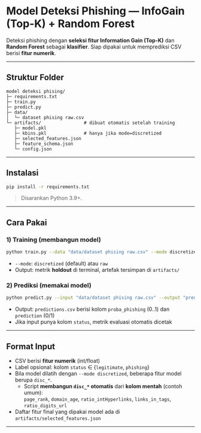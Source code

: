# Model Deteksi Phishing — InfoGain (Top-K) + Random Forest

Deteksi phishing dengan **seleksi fitur Information Gain (Top-K)** dan **Random Forest** sebagai **klasifier**. Siap dipakai untuk memprediksi CSV berisi **fitur numerik**.

---

## Struktur Folder

```
model deteksi phising/
├─ requirements.txt
├─ train.py
├─ predict.py
├─ data/
│  └─ dataset phising raw.csv
└─ artifacts/                # dibuat otomatis setelah training
   ├─ model.pkl
   ├─ kbins.pkl              # hanya jika mode=discretized
   ├─ selected_features.json
   ├─ feature_schema.json
   └─ config.json
```

---

## Instalasi

```bash
pip install -r requirements.txt
```

> Disarankan Python 3.9+.

---

## Cara Pakai 

### 1) Training (membangun model)
```bash
python train.py --data "data/dataset phising raw.csv" --mode discretized --top_k 10
```
- `--mode`: `discretized` (default) atau `raw`
- Output: metrik **holdout** di terminal, artefak tersimpan di `artifacts/`

### 2) Prediksi (memakai model)
```bash
python predict.py --input "data/dataset phising raw.csv" --output "predictions.csv"
```
- Output: `predictions.csv` berisi kolom `proba_phishing` (0..1) dan `prediction` (0/1)
- Jika input punya kolom `status`, metrik evaluasi otomatis dicetak

---

## Format Input

- CSV berisi **fitur numerik** (int/float)
- Label opsional: kolom `status` ∈ {`legitimate`, `phishing`}
- Bila model dilatih dengan `--mode discretized`, beberapa fitur model berupa `disc_*`.
  - Script **membangun `disc_*` otomatis** dari **kolom mentah** (contoh umum):  
    `page_rank`, `domain_age`, `ratio_intHyperlinks`, `links_in_tags`, `ratio_digits_url`
- Daftar fitur final yang dipakai model ada di `artifacts/selected_features.json`

---


